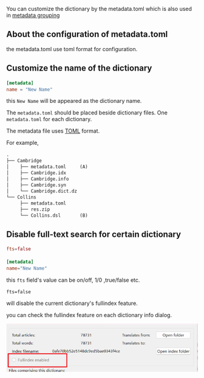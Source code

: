 You can customize the dictionary by the metadata.toml which is also used in [metadata grouping](manage_groups.md)

## About the configuration of metadata.toml



the metadata.toml use toml format for configuration.

## Customize the name of the dictionary

```toml
[metadata]
name = "New Name"
```

this `New Name` will be appeared as the dictionary name.


The `metadata.toml` should be placed beside dictionary files. One `metadata.toml` for each dictionary.

The metadata file uses [TOML](https://toml.io) format.


For example,

```
.
├── Cambridge
│    ├── metadata.toml     (A)
│    ├── Cambridge.idx
│    ├── Cambridge.info
│    ├── Cambridge.syn
│    └── Cambridge.dict.dz    
└── Collins
     ├── metadata.toml
     ├── res.zip
     └── Collins.dsl       (B)  

```

## Disable full-text search for certain dictionary

```toml
fts=false

[metadata]
name="New Name"

```

this `fts` field's value can be on/off, 1/0 ,true/false etc.

```
fts=false
```
will disable the current dictionary's fullindex feature.


you can check the fullindex feature on each dictionary info dialog.

![](img/dictionary-info-fullindex.png)